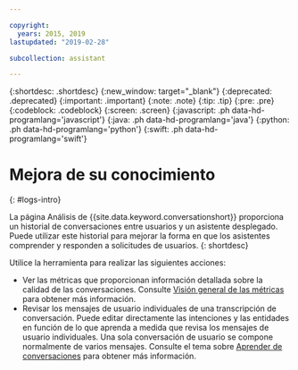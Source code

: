 ```yaml
---

copyright:
  years: 2015, 2019
lastupdated: "2019-02-28"

subcollection: assistant

---
```


{:shortdesc: .shortdesc}
{:new_window: target="_blank"}
{:deprecated: .deprecated}
{:important: .important}
{:note: .note}
{:tip: .tip}
{:pre: .pre}
{:codeblock: .codeblock}
{:screen: .screen}
{:javascript: .ph data-hd-programlang='javascript'}
{:java: .ph data-hd-programlang='java'}
{:python: .ph data-hd-programlang='python'}
{:swift: .ph data-hd-programlang='swift'}

# Mejora de su conocimiento
{: #logs-intro}

La página Análisis de {{site.data.keyword.conversationshort}} proporciona un historial de conversaciones entre usuarios y un asistente desplegado. Puede utilizar este historial para mejorar la forma en que los asistentes comprender y responden a solicitudes de usuarios.
{: shortdesc}

Utilice la herramienta para realizar las siguientes acciones:

- Ver las métricas que proporcionan información detallada sobre la calidad de las conversaciones. Consulte [Visión general de las métricas](/docs/services/assistant?topic=assistant-logs-overview) para obtener más información.
- Revisar los mensajes de usuario individuales de una transcripción de conversación. Puede editar directamente las intenciones y las entidades en función de lo que aprenda a medida que revisa los mensajes de usuario individuales. Una sola conversación de usuario se compone normalmente de varios mensajes. Consulte el tema sobre [Aprender de conversaciones](/docs/services/assistant?topic=assistant-logs) para obtener más información.
